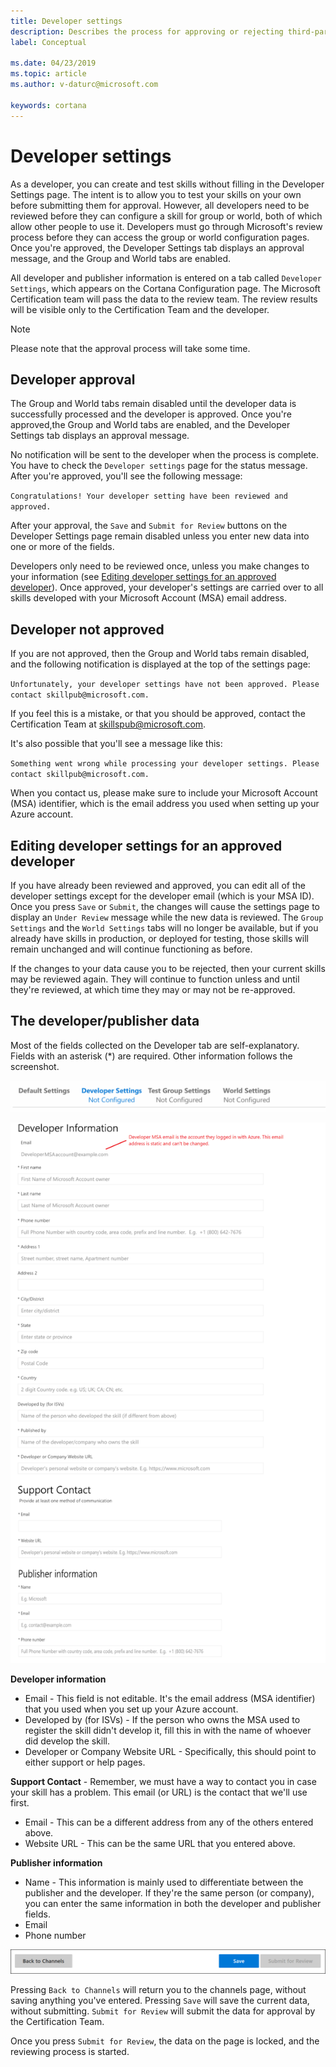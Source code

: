 ```yaml
---
title: Developer settings
description: Describes the process for approving or rejecting third-party Cortana developers.
label: Conceptual

ms.date: 04/23/2019
ms.topic: article
ms.author: v-daturc@microsoft.com

keywords: cortana
---
```


# Developer settings

As a developer, you can create and test skills without filling in the Developer Settings page. The intent is to allow you to test your skills on your own before submitting them for approval. However, all developers need to be reviewed before they can configure a skill for group or world, both of which allow other people to use it. Developers must go through Microsoft's review process before they can access the group or world configuration pages. Once you're approved,  the Developer Settings tab displays an approval message, and the Group and World tabs are enabled.

All developer and publisher information is entered on a tab called `Developer Settings`, which appears on the Cortana Configuration page. The Microsoft Certification team will pass the data to the review team. The review results will be visible only to the Certification Team and the developer.

> [!NOTE]
> Please note that the approval process will take some time.

## Developer approval

The Group and World tabs remain disabled until the developer data is successfully processed and the developer is approved. Once you're approved,the Group and World tabs are enabled, and the Developer Settings tab displays an approval message.

No notification will be sent to the developer when the process is complete. You have to check the `Developer settings` page for the status message. After you're approved, you'll see the following message:

`Congratulations! Your developer setting have been reviewed and approved.`

After your approval, the `Save` and `Submit for Review` buttons on the Developer Settings page remain disabled unless you enter new data into one or more of the fields.

Developers only need to be reviewed once, unless you make changes to your information (see [Editing developer settings for an approved developer](#editing-developer-settings-for-an-approved-developer)). Once approved, your developer's settings are carried over to all skills developed with your Microsoft Account (MSA) email address.

## Developer not approved

If you are not approved, then the Group and World tabs remain disabled, and the following notification is displayed at the top of the settings page:

`Unfortunately, your developer settings have not been approved. Please contact skillpub@microsoft.com.`

If you feel this is a mistake, or that you should be approved, contact the Certification Team at skillspub@microsoft.com.

It's also possible that you'll see a message like this:

`Something went wrong while processing your developer settings. Please contact skillpub@microsoft.com.`

When you contact us, please make sure to include your Microsoft Account (MSA) identifier, which is the email address you used when setting up your Azure account.

## Editing developer settings for an approved developer

If you have already been reviewed and approved, you can edit all of the developer settings except for the developer email (which is your MSA ID). Once you press `Save` or `Submit`, the changes will cause the settings page to display an `Under Review` message while the new data is reviewed. The `Group Settings` and the `World Settings` tabs will no longer be available, but if you already have skills in production, or deployed for testing, those skills will remain unchanged and will continue functioning as before.

If the changes to your data cause you to be rejected, then your current skills may be reviewed again. They will continue to function unless and until they're reviewed, at which time they may or may not be re-approved.

## The developer/publisher data

Most of the fields collected on the Developer tab are self-explanatory. Fields with an asterisk (*) are required. Other information follows the screenshot.

![Page tabs](../media/images/vetting-buttons-02.png)

![Data entry fields](../media/images/vetting-dev-info.png)

**Developer information**

- Email - This field is not editable. It's the email address (MSA identifier) that you used when you set up your Azure account.
- Developed by (for ISVs) - If the person who owns the MSA used to register the skill didn't develop it, fill this in with the name of whoever did develop the skill.
- Developer or Company Website URL - Specifically, this should point to either support or help pages.

**Support Contact** - Remember, we must have a way to contact you in case your skill has a problem. This email (or URL) is the contact that we'll use first.

- Email - This can be a different address from any of the others entered above.
- Website URL - This can be the same URL that you entered above.

**Publisher information**

- Name - This information is mainly used to differentiate between the publisher and the developer. If they're the same person (or company), you can enter the same information in both the developer and publisher fields.
- Email
- Phone number

<!--Hopefully, portions of this data can be pre-populated using data gleaned from the MSA Azure account -->

![Page buttons](../media/images/vetting-buttons-01.png)

Pressing `Back to Channels` will return you to the channels page, without saving anything you've entered. Pressing `Save` will save the current data, without submitting. `Submit for Review` will submit the data for approval by the Certification Team.

Once you press `Submit for Review`, the data on the page is locked, and the reviewing process is started.